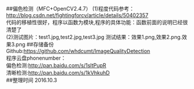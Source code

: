 ##偏色检测（MFC+OpenCV2.4.7）
(1)程度代码参考：http://blog.csdn.net/fightingforcv/article/details/50402357<br>
代码的移植性很好，程序以函数为模块,程序的具体功能：函数前面的说明已经很清楚了<br>
(2)测试图片：test1.jpg,test2.jpg,test3.jpg
   测试结果：效果1.png,效果2.png.效果3.png
##存储备份
Github:https://github.com/whdcumt/ImageQualityDetection<br>
程序云盘phonenumber：<br>
偏色检测:http://pan.baidu.com/s/1sltPupR <br>
清晰检测:http://pan.baidu.com/s/1kVhkuhD<br>
##整理时间
2016.10.3

